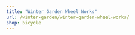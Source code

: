 ```yaml
---
title: "Winter Garden Wheel Works"
url: /winter-garden/winter-garden-wheel-works/
shop: bicycle
---
```

